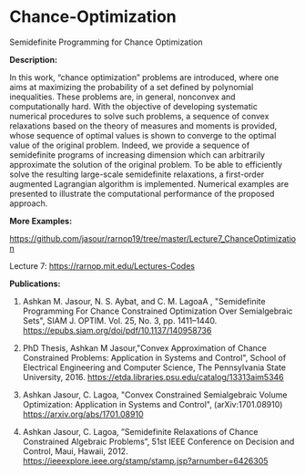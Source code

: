 # Chance-Optimization
Semidefinite Programming for Chance Optimization


**Description:**


In this work, “chance optimization” problems are introduced, where one aims at maximizing the probability of a set defined by polynomial inequalities. These problems are, in general, nonconvex and computationally hard. With the objective of developing systematic numerical procedures to solve such problems, a sequence of convex relaxations based on the theory of measures and moments is provided, whose sequence of optimal values is shown to converge to the optimal value of the original problem. Indeed, we provide a sequence of semidefinite programs of increasing dimension which can arbitrarily approximate the solution of the original problem. To be able to efficiently solve the resulting large-scale semidefinite relaxations, a first-order augmented Lagrangian algorithm is implemented. Numerical examples are presented to illustrate the computational performance of the proposed approach.


**More Examples:**

https://github.com/jasour/rarnop19/tree/master/Lecture7_ChanceOptimization

Lecture 7: https://rarnop.mit.edu/Lectures-Codes

**Publications:**
 
 1) Ashkan M. Jasour, N. S. Aybat, and C. M. LagoaA
, "Semidefinite Programming For Chance Constrained Optimization Over Semialgebraic Sets", SIAM J. OPTIM. Vol. 25, No. 3, pp. 1411–1440.
https://epubs.siam.org/doi/pdf/10.1137/140958736

2) PhD Thesis, Ashkan M Jasour,"Convex Approximation of Chance Constrained Problems: Application in Systems and Control", School of Electrical Engineering and Computer Science, The Pennsylvania State University, 2016.
https://etda.libraries.psu.edu/catalog/13313aim5346

3) Ashkan Jasour, C. Lagoa, "Convex Constrained Semialgebraic Volume Optimization: Application in Systems and Control", (arXiv:1701.08910)
https://arxiv.org/abs/1701.08910

4) Ashkan Jasour, C. Lagoa, ”Semidefinite Relaxations of Chance Constrained Algebraic Problems”, 51st IEEE Conference on Decision and Control, Maui, Hawaii, 2012.
https://ieeexplore.ieee.org/stamp/stamp.jsp?arnumber=6426305
